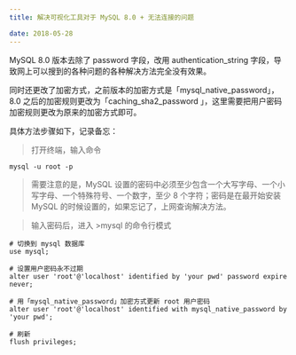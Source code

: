 ```yaml
---
title: 解决可视化工具对于 MySQL 8.0 + 无法连接的问题

date: 2018-05-28
---
```




MySQL 8.0 版本去除了 password 字段，改用 authentication_string 字段，导致网上可以搜到的各种问题的各种解决方法完全没有效果。

<!-- more -->

同时还更改了加密方式，之前版本的加密方式是「mysql_native_password」，8.0 之后的加密规则更改为「caching_sha2_password 」，这里需要把用户密码加密规则更改为原来的加密方式即可。



具体方法步骤如下，记录备忘：

>  打开终端，输入命令

```mysql
mysql -u root -p
```
> 需要注意的是，MySQL 设置的密码中必须至少包含一个大写字母、一个小写字母、一个特殊符号、一个数字，至少 8 个字符；密码是在最开始安装 MySQL 的时候设置的，如果忘记了，上网查询解决方法。



> 输入密码后，进入 >mysql 的命令行模式

```mysql
# 切换到 mysql 数据库
use mysql;

# 设置用户密码永不过期
alter user 'root'@'localhost' identified by 'your pwd' password expire never;

# 用「mysql_native_password」加密方式更新 root 用户密码
alter user 'root'@'localhost' identified with mysql_native_password by 'your pwd';

# 刷新
flush privileges;
```
